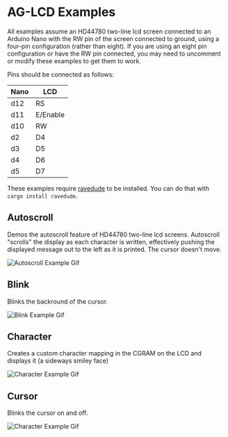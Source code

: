 # AG-LCD Examples

All examples assume an HD44780 two-line lcd screen connected to an Arduino Nano with the RW pin of the screen connected to 
ground, using a four-pin configuration (rather than eight). If you are using an eight pin configuration or have the RW pin
connected, you may need to uncomment or modify these examples to get them to work.

Pins should be connected as follows:

| Nano | LCD      |
|------|----------|
| d12  | RS       |
| d11  | E/Enable |
| d10  | RW       |
| d2   | D4       |
| d3   | D5       |
| d4   | D6       |
| d5   | D7       |

These examples require [ravedude](https://crates.io/crates/ravedude) to be installed. You can do that with `cargo install ravedude`.

## Autoscroll

Demos the autoscroll feature of HD44780 two-line lcd screens. Autoscroll "scrolls" the display as each character
is written, effectively pushing the displayed message out to the left as it is printed. The cursor doesn't move.

![Autoscroll Example Gif](media/autoscroll.gif)

## Blink

Blinks the backround of the cursor.

![Blink Example Gif](media/blink.gif)

## Character

Creates a custom character mapping in the CGRAM on the LCD and displays it (a sideways smiley face)

![Character Example Gif](media/character.gif)

## Cursor

Blinks the cursor on and off.

![Character Example Gif](media/character.gif)